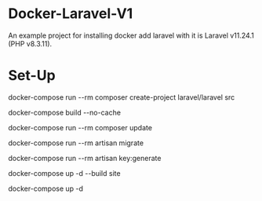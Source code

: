 # Docker-Laravel-V1
An example project for installing docker add laravel with it is Laravel v11.24.1 (PHP v8.3.11).

# Set-Up

docker-compose run --rm composer create-project laravel/laravel src

docker-compose build --no-cache

docker-compose run --rm composer update

docker-compose run --rm artisan migrate

docker-compose run --rm artisan key:generate

docker-compose up -d --build site

docker-compose up -d
